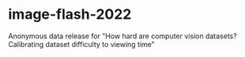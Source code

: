 # image-flash-2022
Anonymous data release for "How hard are computer vision datasets? Calibrating dataset difficulty to viewing time"
